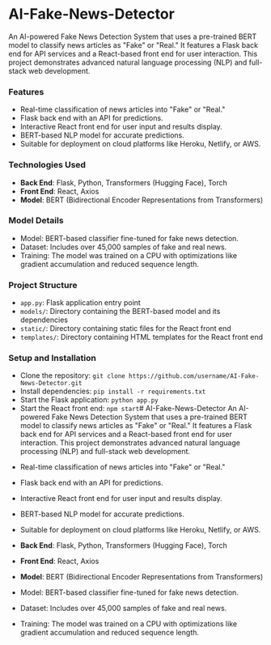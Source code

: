 # AI-Fake-News-Detector
An AI-powered Fake News Detection System that uses a pre-trained BERT model to classify news articles as "Fake" or "Real." It features a Flask back end for API services and a React-based front end for user interaction. This project demonstrates advanced natural language processing (NLP) and full-stack web development.

### Features

* Real-time classification of news articles into "Fake" or "Real."
* Flask back end with an API for predictions.
* Interactive React front end for user input and results display.
* BERT-based NLP model for accurate predictions.
* Suitable for deployment on cloud platforms like Heroku, Netlify, or AWS.

### Technologies Used

* **Back End**: Flask, Python, Transformers (Hugging Face), Torch
* **Front End**: React, Axios
* **Model**: BERT (Bidirectional Encoder Representations from Transformers)

### Model Details

* Model: BERT-based classifier fine-tuned for fake news detection.
* Dataset: Includes over 45,000 samples of fake and real news.
* Training: The model was trained on a CPU with optimizations like gradient accumulation and reduced sequence length.

### Project Structure

* `app.py`: Flask application entry point
* `models/`: Directory containing the BERT-based model and its dependencies
* `static/`: Directory containing static files for the React front end
* `templates/`: Directory containing HTML templates for the React front end

### Setup and Installation

* Clone the repository: `git clone https://github.com/username/AI-Fake-News-Detector.git`
* Install dependencies: `pip install -r requirements.txt`
* Start the Flask application: `python app.py`
* Start the React front end: `npm start`# AI-Fake-News-Detector
An AI-powered Fake News Detection System that uses a pre-trained BERT model to classify news articles as "Fake" or "Real." It features a Flask back end for API services and a React-based front end for user interaction. This project demonstrates advanced natural language processing (NLP) and full-stack web development.
- Real-time classification of news articles into "Fake" or "Real."
- Flask back end with an API for predictions.
- Interactive React front end for user input and results display.
- BERT-based NLP model for accurate predictions.
- Suitable for deployment on cloud platforms like Heroku, Netlify, or AWS.
- **Back End**: Flask, Python, Transformers (Hugging Face), Torch
- **Front End**: React, Axios
- **Model**: BERT (Bidirectional Encoder Representations from Transformers)


- Model: BERT-based classifier fine-tuned for fake news detection.
- Dataset: Includes over 45,000 samples of fake and real news.
- Training: The model was trained on a CPU with optimizations like gradient accumulation and reduced sequence length.


